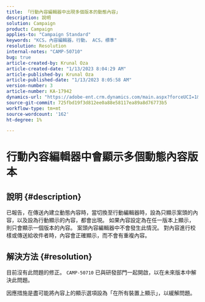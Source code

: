 ```yaml
---
title: 「行動內容編輯器中出現多個版本的動態內容」
description: 說明
solution: Campaign
product: Campaign
applies-to: "Campaign Standard"
keywords: "KCS，內容編輯器，行動， ACS，標準"
resolution: Resolution
internal-notes: "CAMP-50710"
bug: true
article-created-by: Krunal Oza
article-created-date: "1/13/2023 8:04:29 AM"
article-published-by: Krunal Oza
article-published-date: "1/13/2023 8:05:58 AM"
version-number: 3
article-number: KA-17942
dynamics-url: "https://adobe-ent.crm.dynamics.com/main.aspx?forceUCI=1&pagetype=entityrecord&etn=knowledgearticle&id=3828dce4-1893-ed11-aad1-6045bd006793"
source-git-commit: 725fbd19f3d812ee0a88e58117ea89a8d76773b5
workflow-type: tm+mt
source-wordcount: '162'
ht-degree: 1%

---
```


# 行動內容編輯器中會顯示多個動態內容版本

## 說明 {#description}


已報告，在傳送內建立動態內容時，當切換至行動編輯器時，設為只顯示案頭的內容，以及設為行動顯示的內容，都會出現。 如果內容設定為在任一版本上顯示，則只會顯示一個版本的內容。 案頭內容編輯器中不會發生此情況。 對內容進行校樣或傳送給收件者時，內容會正確顯示，而不會有重複內容。


## 解決方法 {#resolution}


目前沒有此問題的修正。 `CAMP-50710` 已與研發部門一起開啟，以在未來版本中解決此問題。



因應措施是盡可能將內容上的顯示選項設為「在所有裝置上顯示」，以緩解問題。
